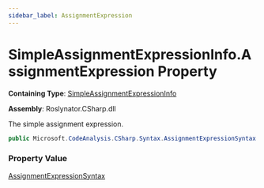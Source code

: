```yaml
---
sidebar_label: AssignmentExpression
---
```


# SimpleAssignmentExpressionInfo\.AssignmentExpression Property

**Containing Type**: [SimpleAssignmentExpressionInfo](../index.md)

**Assembly**: Roslynator\.CSharp\.dll

  
The simple assignment expression\.

```csharp
public Microsoft.CodeAnalysis.CSharp.Syntax.AssignmentExpressionSyntax AssignmentExpression { get; }
```

### Property Value

[AssignmentExpressionSyntax](https://docs.microsoft.com/en-us/dotnet/api/microsoft.codeanalysis.csharp.syntax.assignmentexpressionsyntax)


